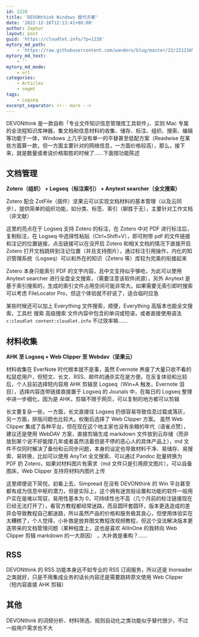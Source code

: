 ```yaml
---
id: 1228
title: 'DEVONthink Windows 替代方案'
date: '2022-12-16T12:13:41+08:00'
author: Zephur
layout: post
guid: 'https://cloudlet.info/?p=1228'
mytory_md_path:
    - 'https://raw.githubusercontent.com/wandero/blog/master/22/221216%20DEVONthink%20Windows%20%E6%9B%BF%E4%BB%A3%E6%96%B9%E6%A1%88.md'
mytory_md_text:
    - ''
mytory_md_mode:
    - url
categories:
    - Articles
    - smgmt
tags:
    - Logseq
excerpt_separator: <!-- more -->
---
```


DEVONthink 是一款自称「专业文件知识信息管理库工具软件」、实则 Mac 专属的全流程知识库神器，集文档和信息材料的收集、储存、标注、组织、搜索、编辑等功能于一体，Windows 上几乎没有单一的平替甚至低配方案（Readwise 在某些方面算一款，但一方面主要针对的网络信息，一方面价格较高），那么，接下来，就是数量或者说价格取胜的时候了……下面按功能陈述

<!-- more -->

## 文档管理

**Zotero（组织） + Logseq（标注索引） + Anytext searcher（全文搜索）**

Zotero 配合 ZotFile（插件）坚果云可以实现文档材料的基本管理（以及云同步），提供简单的组织功能，如分类、标签、索引（聊胜于无），主要针对工作文档（非文献）

这里的亮点在于 Logseq 支持 Zotero 的标注，在 Zotero 中对 PDF 进行标注后，复制标注，在 Logseq 中选择性粘贴（Ctrl+Shift+V），即可附带 pdf 的文件链接和注记的位置链接，点击链接可以在没开启 Zotero 和相关文档的情况下直接开启 Zotero 打开文档跳转到注记位置（并且支持图片），通过标注引用操作，内化的知识管理系统（Logseq）可以和外在的知识（Zetero 等）库较为完美的衔接起来

Zotero 本身只能索引 PDF 的文字内容，且中文支持似乎够呛，为此可以使用 Anytext searcher 进行全盘全文搜索，（需要注意该软件闭源），另外 Anytext 是基于索引搜索的，生成的索引文件占用空间可能非常大。如果需要无索引即时搜索可以考虑 FileLocator Pro，但这个体验就不好说了，适合临时应急

某些时候还可以加上 Everything 文件搜索，顺便，Everything 高版本也能全文搜索，工具栏 搜索 高级搜索 文件内容中包含的单词或短语，或者直接使用语法 `c:cloudlet content:cloudlet.info` 不过效率嘛……

## 材料收集

**AHK 至 Logseq + Web Clipper 至 Webdav（坚果云）**

材料收集在 EverNote 时代根本就不是事，虽然 Evernote 养废了大量只收不看的松鼠症用户，但短文、长文、RSS、邮件的通杀实在是方便。在反复体验和比较后，个人目前选择短内容用 AHK 剪辑至 Logseq（Win+A 触发，Evernote 泪目），选择内容连带链接直接置于 Logseq 的 Jounals 中，在每日的 Logseq 整理中进一步细化，因为是 AHK，剪辑不限于网页，可以复制的地方都可以剪辑

长文要复杂一些，一方面，长文直接往 Logseq 扔很容易导致信息过载或落灰，另一方面，排版问题也比较大。权衡后选择了 Web Clipper 方案。 虽然 Web Clipper 集成了各种平台，但在现在这个地主家也没有余粮的年代（语雀点赞），建议还是使用 WebDAV 方案，直接剪辑生成 markdown 文件放到云存储（而非放到某个说不好能撑几年或者虽然活着但是不停的恶心人的具体产品上），md 文件不仅同时解决了备份和云同步问题，本身的设定也导致材料干净、易储存、易搜索、易转换，比如可以使用 AnyTxt 全文搜索、可以通过 Pandoc 批量转换为 PDF 扔 Zotero，如果对材料图片有需求（md 文件只是引用原文图片），可以自备图床，Web Clipper 支持将材料内图片上传

这里顺便说下简悦，初看上去，Simpread 在没有 DEVONthink 的 Win 平台甚至都有成为信息中枢的潜力，但是实际上，这个拥有迷宫般设置和功能的软件一般用户实在是难以驾驭，易用性基本为 0，可持续性也不高（几个月前的标注链接现在已经无法打开了），看官方教程都经常迷路，而且圆环套圆环，版本更迭造成的差异会导致教程自己都迷路，所以虽然产品的价格和服务极其良心，但使用体验实在太糟糕了，个人觉得，小补救是放弃图文教程改视频教程，但这个没法解决版本更迭带来的文档管理问题（某种程度上，这也是喜欢 AllInOne 的我转向 Web Clipper 剪辑 markdown 的一大原因） ，大补救是重构？……

## RSS

DEVONthink 的 RSS 功能本身远不如专业的 RSS 订阅服务，所以还是 Inoreader 之类就好，只是不用集成业务的话长内容还是需要跳转原文使用 Web Clipper（短内容直接 AHK 剪辑）

## 其他

DEVONthink 的词频分析、材料筛选、规则自动化之类功能似乎替代很少，不过一般用户需求也不大